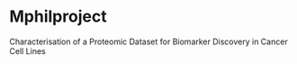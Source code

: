 # Mphilproject
Characterisation of a Proteomic Dataset for Biomarker Discovery in Cancer Cell Lines
